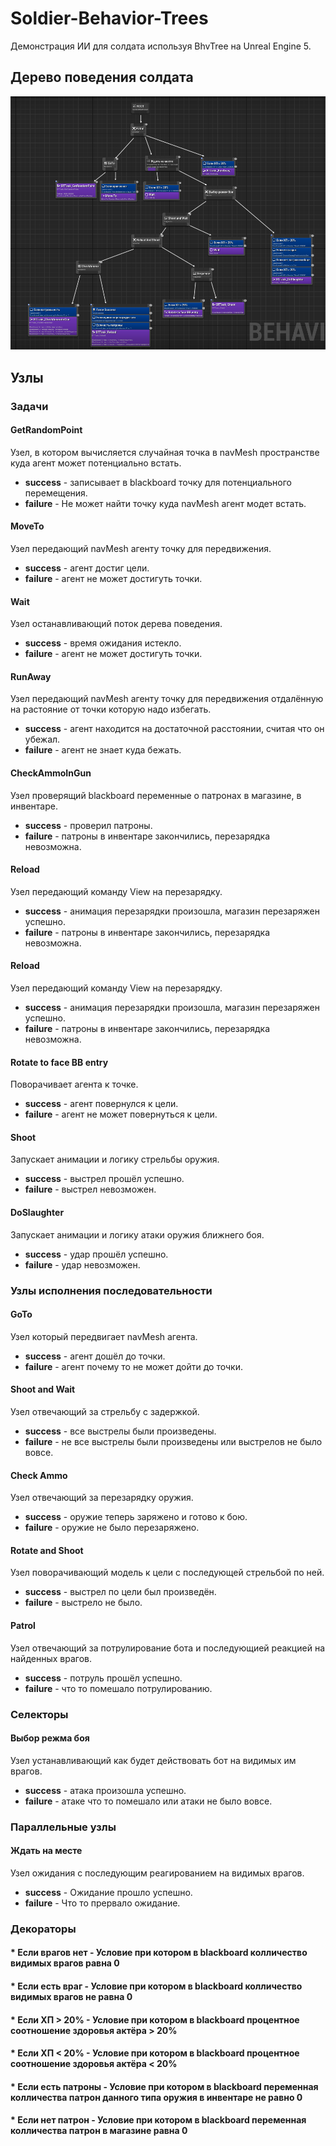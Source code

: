 # Soldier-Behavior-Trees

Демонстрация ИИ для солдата используя BhvTree на Unreal Engine 5.

## Дерево поведения солдата

![](BehTree.png)

## Узлы

### Задачи

#### GetRandomPoint
Узел, в котором вычисляется случайная точка в navMesh пространстве куда агент может потенциально встать.
* **success** - записывает в blackboard точку для потенциального перемещения.
* **failure** - Не может найти точку куда navMesh агент модет встать.

#### MoveTo
Узел передающий navMesh агенту точку для передвижения.
* **success** - агент достиг цели.
* **failure** - агент не может достигуть точки.

#### Wait
Узел останавливающий поток дерева поведения.
* **success** - время ожидания истекло.
* **failure** - агент не может достигуть точки.

#### RunAway
Узел передающий navMesh агенту точку для передвижения отдалённую на растояние от точки которую надо избегать.
* **success** - агент находится на достаточной расстоянии, считая что он убежал.
* **failure** - агент не знает куда бежать.

#### CheckAmmoInGun
Узел проверящий blackboard переменные о патронах в магазине, в инвентаре.
* **success** - проверил патроны.
* **failure** - патроны в инвентаре закончились, перезарядка невозможна.

#### Reload
Узел передающий команду View на перезарядку.
* **success** - анимация перезарядки произошла, магазин перезаряжен успешно.
* **failure** - патроны в инвентаре закончились, перезарядка невозможна.

#### Reload
Узел передающий команду View на перезарядку.
* **success** - анимация перезарядки произошла, магазин перезаряжен успешно.
* **failure** - патроны в инвентаре закончились, перезарядка невозможна.

#### Rotate to face BB entry
Поворачивает агента к точке.
* **success** - агент повернулся к цели.
* **failure** - агент не может повернуться к цели.

#### Shoot
Запускает анимации и логику стрельбы оружия.
* **success** - выстрел прошёл успешно.
* **failure** - выстрел невозможен.

#### DoSlaughter
Запускает анимации и логику атаки оружия ближнего боя.
* **success** - удар прошёл успешно.
* **failure** - удар невозможен.

### Узлы исполнения последовательности

#### GoTo
Узел который передвигает navMesh агента.
* **success** - агент дошёл до точки.
* **failure** - агент почему то не может дойти до точки.

#### Shoot and Wait
Узел отвечающий за стрельбу с задержкой.
* **success** - все выстрелы были произведены.
* **failure** - не все выстрелы были произведены или выстрелов не было вовсе.

#### Check Ammo
Узел отвечающий за перезарядку оружия.
* **success** - оружие теперь заряжено и готово к бою.
* **failure** - оружие не было перезаряжено.

#### Rotate and Shoot
Узел поворачивающий модель к цели с последующей стрельбой по ней.
* **success** - выстрел по цели был произведён.
* **failure** - выстрело не было.

#### Patrol
Узел отвечающий за потрулирование бота и последующией реакцией на найденных врагов.
* **success** - потруль прошёл успешно.
* **failure** - что то помешало потрулированию.

### Селекторы

#### Выбор режма боя
Узел устанавливающий как будет действовать бот на видимых им врагов.
* **success** - атака произошла успешно.
* **failure** - атаке что то помешало или атаки не было вовсе.

### Параллельные узлы

#### Ждать на месте
Узел ожидания с последующим реагированием на видимых врагов. 
* **success** - Ожидание прошло успешно.
* **failure** - Что то прервало ожидание.

### Декораторы

#### * Если врагов нет - Условие при котором в blackboard колличество видимых врагов равна 0


#### * Если есть враг - Условие при котором в blackboard колличество видимых врагов не равна 0


#### * Если ХП > 20% - Условие при котором в blackboard процентное соотношение здоровья актёра > 20%


#### * Если ХП < 20% - Условие при котором в blackboard процентное соотношение здоровья актёра < 20%


#### * Если есть патроны - Условие при котором в blackboard переменная колличества патрон данного типа оружия в инвентаре не равно 0


#### * Если нет патрон - Условие при котором в blackboard переменная колличества патрон в магазине равна 0

